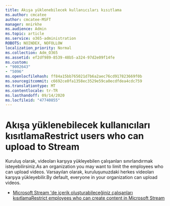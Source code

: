```yaml
---
title: Akışa yüklenebilecek kullanıcıları kısıtlama
ms.author: cmcatee
author: cmcatee-MSFT
manager: mnirkhe
ms.audience: Admin
ms.topic: article
ms.service: o365-administration
ROBOTS: NOINDEX, NOFOLLOW
localization_priority: Normal
ms.collection: Adm_O365
ms.assetid: ef2df989-8539-48b5-a324-97d2e09f14fe
ms.custom:
- "9002643"
- "5096"
ms.openlocfilehash: ff84a15bb765021d7b6a2aec76cd917823669f0b
ms.sourcegitcommit: c6692ce0fa1358ec3529e59ca0ecdfdea4cdc759
ms.translationtype: MT
ms.contentlocale: tr-TR
ms.lasthandoff: 09/14/2020
ms.locfileid: "47740855"
---
```

# <a name="restrict-users-who-can-upload-to-stream"></a><span data-ttu-id="fc788-102">Akışa yüklenebilecek kullanıcıları kısıtlama</span><span class="sxs-lookup"><span data-stu-id="fc788-102">Restrict users who can upload to Stream</span></span>

<span data-ttu-id="fc788-103">Kuruluş olarak, videoları karşıya yükleyebilen çalışanları sınırlandırmak isteyebilirsiniz.</span><span class="sxs-lookup"><span data-stu-id="fc788-103">As an organization you may want to limit the employees who can upload videos.</span></span> <span data-ttu-id="fc788-104">Varsayılan olarak, kuruluşunuzdaki herkes videoları karşıya yükleyebilir.</span><span class="sxs-lookup"><span data-stu-id="fc788-104">By default, everyone in your organization can upload videos.</span></span>

- [<span data-ttu-id="fc788-105">Microsoft Stream 'de içerik oluşturabileceğiniz çalışanları kısıtlama</span><span class="sxs-lookup"><span data-stu-id="fc788-105">Restrict employees who can create content in Microsoft Stream</span></span>](https://docs.microsoft.com/stream/restrict-uploaders)
